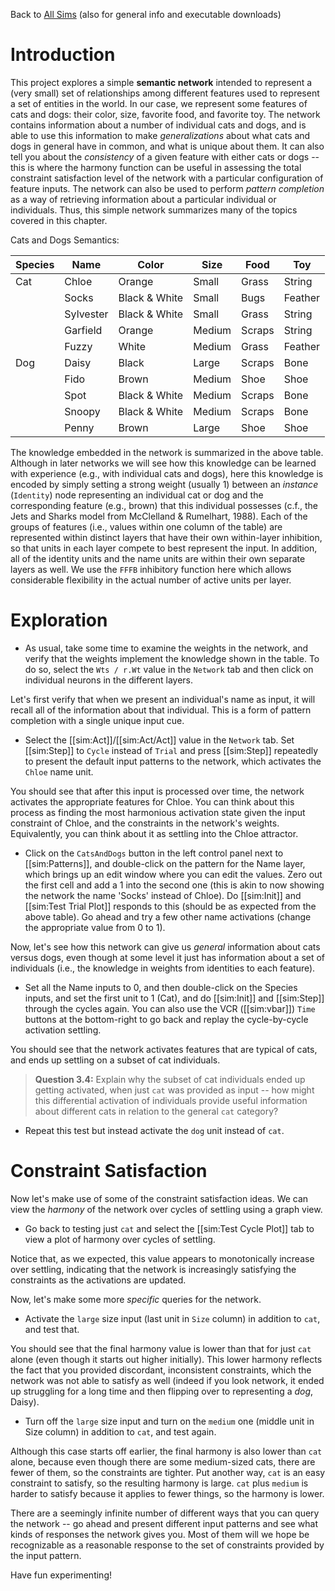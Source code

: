 Back to [All Sims](https://github.com/CompCogNeuro/sims) (also for general info and executable downloads)

# Introduction

This project explores a simple **semantic network** intended to represent a (very small) set of relationships among different features used to represent a set of entities in the world.  In our case, we represent some features of cats and dogs: their color, size, favorite food, and favorite toy. The network contains information about a number of individual cats and dogs, and is able to use this information to make *generalizations* about what cats and dogs in general have in common, and what is unique about them. It can also tell you about the *consistency* of a given feature with either cats or dogs -- this is where the harmony function can be useful in assessing the total constraint satisfaction level of the network with a particular configuration of feature inputs. The network can also be used to perform *pattern completion* as a way of retrieving information about a particular individual or individuals. Thus, this simple network summarizes many of the topics covered in this chapter.

Cats and Dogs Semantics:

| Species | Name      | Color         | Size   | Food   | Toy     |
|---------|-----------|---------------|--------|--------|---------|
| Cat     | Chloe     | Orange        | Small  | Grass  | String  |
|         | Socks     | Black & White | Small  | Bugs   | Feather |
|         | Sylvester | Black & White | Small  | Grass  | String  |
|         | Garfield   | Orange        | Medium | Scraps | String  |
|         | Fuzzy     | White         | Medium | Grass  | Feather |
| Dog     | Daisy     | Black         | Large  | Scraps | Bone    |
|         | Fido      | Brown         | Medium | Shoe   | Shoe    |
|         | Spot      | Black & White | Medium | Scraps | Bone    |
|         | Snoopy    | Black & White | Medium | Scraps | Bone    |
|         | Penny     | Brown         | Large  | Shoe   | Shoe    |

The knowledge embedded in the network is summarized in the above table. Although in later networks we will see how this knowledge can be learned with experience (e.g., with individual cats and dogs), here this knowledge is encoded by simply setting a strong weight (usually 1) between an *instance* (`Identity`) node representing an individual cat or dog and the corresponding feature (e.g., brown) that this individual possesses (c.f., the Jets and Sharks model from McClelland & Rumelhart, 1988).  Each of the groups of features (i.e., values within one column of the table) are represented within distinct layers that have their own within-layer inhibition, so that units in each layer compete to best represent the input. In addition, all of the identity units and the name units are within their own separate layers as well. We use the `FFFB` inhibitory function here which allows considerable flexibility in the actual number of active units per layer.

# Exploration

* As usual, take some time to examine the weights in the network, and verify that the weights implement the knowledge shown in the table. To do so, select the `Wts / r.Wt` value in the `Network` tab and then click on individual neurons in the different layers. 

Let's first verify that when we present an individual's name as input, it will recall all of the information about that individual. This is a form of pattern completion with a single unique input cue. 

* Select the [[sim:Act]]/[[sim:Act/Act]] value in the `Network` tab. Set [[sim:Step]] to `Cycle` instead of `Trial` and press [[sim:Step]] repeatedly to present the default input patterns to the network, which activates the `Chloe` name unit.

You should see that after this input is processed over time, the network activates the appropriate features for Chloe. You can think about this process as finding the most harmonious activation state given the input constraint of Chloe, and the constraints in the network's weights. Equivalently, you can think about it as settling into the Chloe attractor.

* Click on the `CatsAndDogs` button in the left control panel next to [[sim:Patterns]], and double-click on the pattern for the Name layer, which brings up an edit window where you can edit the values.  Zero out the first cell and add a 1 into the second one (this is akin to now showing the network the name 'Socks' instead of Chloe).  Do [[sim:Init]] and [[sim:Test Trial Plot]] responds to this (should be as expected from the above table).  Go ahead and try a few other name activations (change the appropriate value from 0 to 1).

Now, let's see how this network can give us *general* information about cats versus dogs, even though at some level it just has information about a set of individuals (i.e., the knowledge in weights from identities to each feature).

* Set all the Name inputs to 0, and then double-click on the Species inputs, and set the first unit to 1 (Cat), and do [[sim:Init]] and [[sim:Step]] through the cycles again.  You can also use the VCR ([[sim:vbar]]) `Time` buttons at the bottom-right to go back and replay the cycle-by-cycle activation settling. 

You should see that the network activates features that are typical of cats, and ends up settling on a subset of cat individuals.

> **Question 3.4:** Explain why the subset of cat individuals ended up getting activated, when just `cat` was provided as input -- how might this differential activation of individuals provide useful information about different cats in relation to the general `cat` category?

<sim-question id="3.4">

* Repeat this test but instead activate the `dog` unit instead of `cat`.

# Constraint Satisfaction

Now let's make use of some of the constraint satisfaction ideas. We can view the *harmony* of the network over cycles of settling using a graph view.

* Go back to testing just `cat` and select the [[sim:Test Cycle Plot]] tab to view a plot of harmony over cycles of settling.

Notice that, as we expected, this value appears to monotonically increase over settling, indicating that the network is increasingly satisfying the constraints as the activations are updated.

Now, let's make some more *specific* queries for the network.

* Activate the `large` size input (last unit in `Size` column) in addition to `cat`, and test that. 

You should see that the final harmony value is lower than that for just `cat` alone (even though it starts out higher initially). This lower harmony reflects the fact that you provided discordant, inconsistent constraints, which the network was not able to satisfy as well (indeed if you look network, it ended up struggling for a long time and then flipping over to representing a *dog*, Daisy).

* Turn off the `large` size input and turn on the `medium` one (middle unit in Size column) in addition to `cat`, and test again.

Although this case starts off earlier, the final harmony is also lower than `cat` alone, because even though there are some medium-sized cats, there are fewer of them, so the constraints are tighter. Put another way, `cat` is an easy constraint to satisfy, so the resulting harmony is large. `cat` plus `medium` is harder to satisfy because it applies to fewer things, so the harmony is lower.

There are a seemingly infinite number of different ways that you can query the network -- go ahead and present different input patterns and see what kinds of responses the network gives you. Most of them will we hope be recognizable as a reasonable response to the set of constraints provided by the input pattern.

Have fun experimenting!

